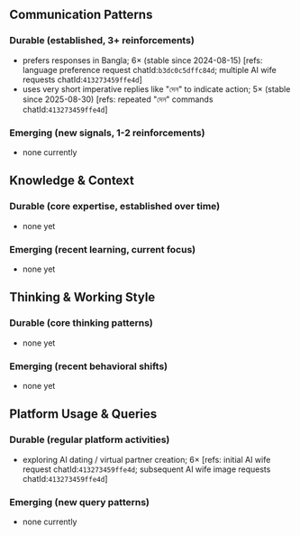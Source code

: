 ## Communication Patterns
### Durable (established, 3+ reinforcements)
- prefers responses in Bangla; 6× (stable since 2024-08-15) [refs: language preference request chatId:`b3dc0c5dffc84d`; multiple AI wife requests chatId:`413273459ffe4d`]
- uses very short imperative replies like "দেন" to indicate action; 5× (stable since 2025-08-30) [refs: repeated "দেন" commands chatId:`413273459ffe4d`]

### Emerging (new signals, 1-2 reinforcements)
- none currently

## Knowledge & Context
### Durable (core expertise, established over time)
- none yet

### Emerging (recent learning, current focus)
- none yet

## Thinking & Working Style
### Durable (core thinking patterns)
- none yet

### Emerging (recent behavioral shifts)
- none yet

## Platform Usage & Queries
### Durable (regular platform activities)
- exploring AI dating / virtual partner creation; 6× [refs: initial AI wife request chatId:`413273459ffe4d`; subsequent AI wife image requests chatId:`413273459ffe4d`]

### Emerging (new query patterns)
- none currently